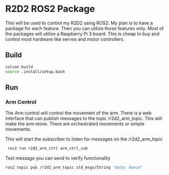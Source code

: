 # R2D2 ROS2 Package

This will be used to control my R2D2 using ROS2.  My plan is to have a package for each feature.  Then you can utilize those features only.  Most of the packages will utilize a Raspberry Pi 3 board.  This is cheap to buy and control most hardware like servos and motor controllers.

## Build

``` bash
colcon build
source .install/setup.bash
```

## Run

### Arm Control

The Arm control will control the movement of the arm.  There is a web interface that can publish messages to the topic /r2d2_arm_topic.  This will make the arm move.  There are orchestrated movements or simple movements.

This will start the subscriber to listen for messages on the /r2d2_arm_topic

```bash
 ros2 run r2d2_arm_ctrl arm_ctrl_sub
```

Test message you can send to verify functionality

```bash
ros2 topic pub /r2d2_arm_topic std_msgs/String "data: dance"
```
